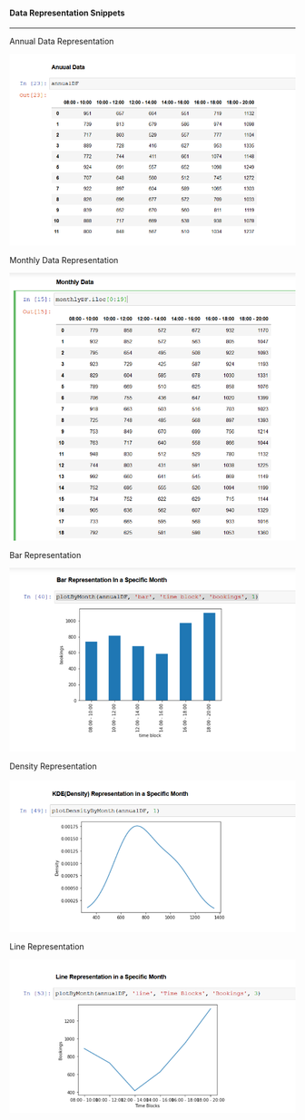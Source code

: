 #### Data Representation Snippets ####
---

Annual Data Representation

![Annual Data Representation](/assets/screenshots/0.png)

Monthly Data Representation

![Monthly Data Representation](/assets/screenshots/4.png)

Bar Representation

![Bar Representation](/assets/screenshots/1.png)

Density Representation

![Density Representation](/assets/screenshots/2.png)

Line Representation

![Line Representation](/assets/screenshots/3.png)
